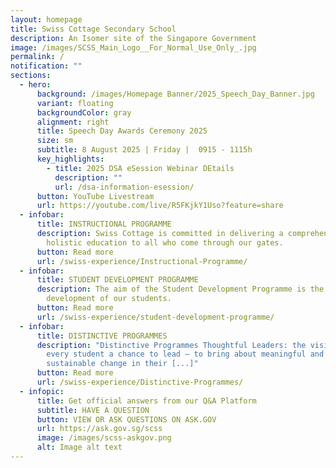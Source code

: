 ```yaml
---
layout: homepage
title: Swiss Cottage Secondary School
description: An Isomer site of the Singapore Government
image: /images/SCSS_Main_Logo__For_Normal_Use_Only_.jpg
permalink: /
notification: ""
sections:
  - hero:
      background: /images/Homepage Banner/2025_Speech_Day_Banner.jpg
      variant: floating
      backgroundColor: gray
      alignment: right
      title: Speech Day Awards Ceremony 2025
      size: sm
      subtitle: 8 August 2025 | Friday |  0915 - 1115h
      key_highlights:
        - title: 2025 DSA eSession Webinar DEtails
          description: ""
          url: /dsa-information-esession/
      button: YouTube Livestream
      url: https://youtube.com/live/R5FKjkY1Uso?feature=share
  - infobar:
      title: INSTRUCTIONAL PROGRAMME
      description: Swiss Cottage is committed in delivering a comprehensive and
        holistic education to all who come through our gates.
      button: Read more
      url: /swiss-experience/Instructional-Programme/
  - infobar:
      title: STUDENT DEVELOPMENT PROGRAMME
      description: The aim of the Student Development Programme is the holistic
        development of our students.
      button: Read more
      url: /swiss-experience/student-development-programme/
  - infobar:
      title: DISTINCTIVE PROGRAMMES
      description: "Distinctive Programmes Thoughtful Leaders: the vision of giving
        every student a chance to lead – to bring about meaningful and
        sustainable change in their [...]"
      button: Read more
      url: /swiss-experience/Distinctive-Programmes/
  - infopic:
      title: Get official answers from our Q&A Platform
      subtitle: HAVE A QUESTION
      button: VIEW OR ASK QUESTIONS ON ASK.GOV
      url: https://ask.gov.sg/scss
      image: /images/scss-askgov.png
      alt: Image alt text
---
```

